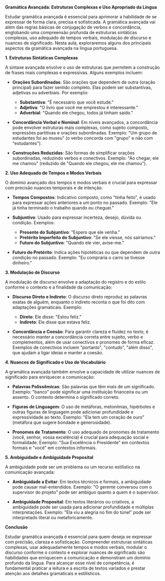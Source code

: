 **Gramática Avançada: Estruturas Complexas e Uso Apropriado da Língua**

Estudar gramática avançada é essencial para aprimorar a habilidade de se expressar de forma clara, precisa e sofisticada. A gramática avançada vai além das regras básicas de conjugação de verbos e concordância, englobando uma compreensão profunda de estruturas sintáticas complexas, uso adequado de tempos verbais, modulação de discurso e nuances de significado. Nesta aula, exploraremos alguns dos principais aspectos da gramática avançada na língua portuguesa.

**1. Estruturas Sintáticas Complexas**

A sintaxe avançada envolve o uso de estruturas que permitem a construção de frases mais complexas e expressivas. Alguns exemplos incluem:

- **Orações Subordinadas**: São orações que dependem de outra (oração principal) para fazer sentido completo. Elas podem ser substantivas, adjetivas ou adverbiais. Por exemplo:
  - **Substantiva**: "É necessário que você estude."
  - **Adjetiva**: "O livro que você me emprestou é interessante."
  - **Adverbial**: "Quando ele chegou, todos já tinham saído."

- **Concordância Verbal e Nominal**: Em níveis avançados, a concordância pode envolver estruturas mais complexas, como sujeito composto, expressões partitivas e orações subordinadas. Exemplo: "Um grupo de estudantes foi ao museu" (o verbo concorda com "grupo" e não com "estudantes").

- **Construções Reduzidas**: São formas de simplificar orações subordinadas, reduzindo verbos e conectivos. Exemplo: "Ao chegar, ele me chamou" (reduzido de "Quando ele chegou, ele me chamou").

**2. Uso Adequado de Tempos e Modos Verbais**

O domínio avançado dos tempos e modos verbais é crucial para expressar com precisão nuances temporais e de intenção:

- **Tempos Compostos**: Indicativo composto, como "tinha feito", é usado para expressar ações anteriores a um ponto no passado. Exemplo: "Ele já tinha terminado o trabalho quando eu cheguei."

- **Subjuntivo**: Usado para expressar incerteza, desejo, dúvida ou condição. Exemplos:
  - **Presente do Subjuntivo**: "Espero que ele venha."
  - **Pretérito Imperfeito do Subjuntivo**: "Se ele viesse, nós sairíamos."
  - **Futuro do Subjuntivo**: "Quando ele vier, avise-me."

- **Futuro do Pretérito**: Indica ações hipotéticas ou que dependem de outra condição no passado. Exemplo: "Eu compraria o carro se tivesse dinheiro."

**3. Modulação de Discurso**

A modulação de discurso envolve a adaptação do registro e do estilo conforme o contexto e a finalidade da comunicação:

- **Discurso Direto e Indireto**: O discurso direto reproduz as palavras exatas de alguém, enquanto o indireto reconta o que foi dito com adaptações gramaticais. Exemplo:
  - **Direto**: Ele disse: "Estou feliz."
  - **Indireto**: Ele disse que estava feliz.

- **Concordância e Coesão**: Para garantir clareza e fluidez no texto, é necessário manter a concordância correta entre sujeito, verbo e complementos, além de usar conectivos e pronomes de forma eficaz. Exemplos de conectivos incluem "portanto", "contudo", "além disso", que ajudam a ligar ideias e manter a coesão.

**4. Nuances de Significado e Uso de Vocabulário**

A gramática avançada também envolve a capacidade de utilizar nuances de significado para enriquecer a comunicação:

- **Palavras Polissêmicas**: São palavras que têm mais de um significado. Exemplo: "banco" pode significar uma instituição financeira ou um assento. O contexto determina o significado correto.

- **Figuras de Linguagem**: O uso de metáforas, metonímias, hipérboles e outras figuras de linguagem pode adicionar profundidade e expressividade ao texto. Exemplo: "Ela tem um coração de ouro" (metáfora que sugere bondade e generosidade).

- **Pronomes de Tratamento**: O uso adequado de pronomes de tratamento (você, senhor, vossa excelência) é crucial para adequação social e formalidade. Exemplo: "Sua Excelência o Presidente" em contextos formais e "você" em contextos informais.

**5. Ambiguidade e Ambiguidade Proposital**

A ambiguidade pode ser um problema ou um recurso estilístico na comunicação avançada:

- **Ambiguidade a Evitar**: Em textos técnicos e formais, a ambiguidade pode causar mal-entendidos. Exemplo: "O gerente conversou com o supervisor do projeto" pode ser ambíguo quanto a quem é o supervisor.

- **Ambiguidade Proposital**: Em textos literários ou criativos, a ambiguidade pode ser usada para adicionar profundidade e múltiplas interpretações. Exemplo: "Ela viu a alegria no fim do túnel" pode ser interpretado literal ou metaforicamente.

**Conclusão**

Estudar gramática avançada é essencial para quem deseja se expressar com precisão, clareza e sofisticação. Compreender estruturas sintáticas complexas, usar adequadamente tempos e modos verbais, modular o discurso conforme o contexto e explorar nuances de significado são habilidades que enriquecem a comunicação e demonstram um domínio profundo da língua. Para alcançar esse nível de competência, é fundamental praticar a leitura e a escrita de textos variados e prestar atenção aos detalhes gramaticais e estilísticos.